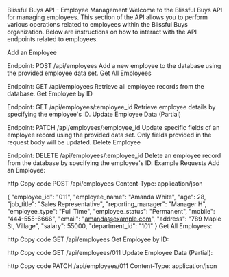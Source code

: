 Blissful Buys API - Employee Management
Welcome to the Blissful Buys API for managing employees. This section of the API allows you to perform various operations related to employees within the Blissful Buys organization. Below are instructions on how to interact with the API endpoints related to employees.

Add an Employee

Endpoint: POST /api/employees
Add a new employee to the database using the provided employee data set.
Get All Employees

Endpoint: GET /api/employees
Retrieve all employee records from the database.
Get Employee by ID

Endpoint: GET /api/employees/:employee_id
Retrieve employee details by specifying the employee's ID.
Update Employee Data (Partial)

Endpoint: PATCH /api/employees/:employee_id
Update specific fields of an employee record using the provided data set. Only fields provided in the request body will be updated.
Delete Employee

Endpoint: DELETE /api/employees/:employee_id
Delete an employee record from the database by specifying the employee's ID.
Example Requests
Add an Employee:

http
Copy code
POST /api/employees
Content-Type: application/json

{
  "employee_id": "011",
  "employee_name": "Amanda White",
  "age": 28,
  "job_title": "Sales Representative",
  "reporting_manager": "Manager H",
  "employee_type": "Full Time",
  "employee_status": "Permanent",
  "mobile": "444-555-6666",
  "email": "amanda@example.com",
  "address": "789 Maple St, Village",
  "salary": 55000,
  "department_id": "101"
}
Get All Employees:

http
Copy code
GET /api/employees
Get Employee by ID:

http
Copy code
GET /api/employees/011
Update Employee Data (Partial):

http
Copy code
PATCH /api/employees/011
Content-Type: application/json
